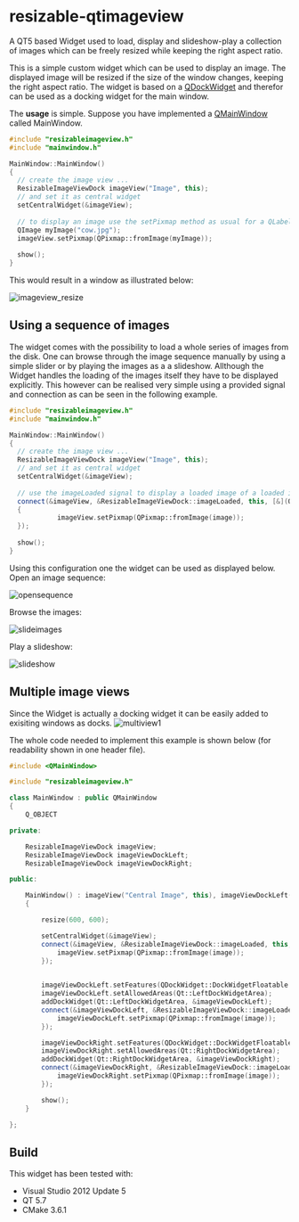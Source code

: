 # resizable-qtimageview
A QT5 based Widget used to load, display and slideshow-play a collection of images which can be freely resized while keeping the right aspect ratio.

This is a simple custom widget which can be used to display an image. The displayed image will be resized if the size of the window changes, keeping the right aspect ratio. 
The widget is based on a [QDockWidget](http://doc.qt.io/qt-5/qdockwidget.html) and therefor can be used as a docking widget for the main window.

The **usage** is simple. Suppose you have implemented a [QMainWindow](http://doc.qt.io/qt-5/qmainwindow.html) called MainWindow.  

```cpp
#include "resizableimageview.h"
#include "mainwindow.h"

MainWindow::MainWindow()
{
  // create the image view ...
  ResizableImageViewDock imageView("Image", this);
  // and set it as central widget
  setCentralWidget(&imageView);
  
  // to display an image use the setPixmap method as usual for a QLabel
  QImage myImage("cow.jpg");
  imageView.setPixmap(QPixmap::fromImage(myImage));
  
  show();
}
```
This would result in a window as illustrated below:

![imageview_resize](https://cloud.githubusercontent.com/assets/1067159/21003489/ea78f92c-bd2b-11e6-9df4-819f3501f1e5.gif)

## Using a sequence of images

The widget comes with the possibility to load a whole series of images from the disk. 
One can browse through the image sequence manually by using a simple slider or by playing the images as a a slideshow.
Allthough the Widget handles the loading of the images itself they have to be displayed explicitly.
This however can be realised very simple using a provided signal and connection as can be seen in the following example.

```cpp
#include "resizableimageview.h"
#include "mainwindow.h"

MainWindow::MainWindow()
{
  // create the image view ...
  ResizableImageViewDock imageView("Image", this);
  // and set it as central widget
  setCentralWidget(&imageView);
  
  // use the imageLoaded signal to display a loaded image of a loaded image sequence
  connect(&imageView, &ResizableImageViewDock::imageLoaded, this, [&](QImage image)
  {
			imageView.setPixmap(QPixmap::fromImage(image));
  });
  
  show();
}
```

Using this configuration one the widget can be used as displayed below.
Open an image sequence:

![opensequence](https://cloud.githubusercontent.com/assets/1067159/21004206/7be120d0-bd2f-11e6-88f5-71921d8e77e5.gif)

Browse the images:

![slideimages](https://cloud.githubusercontent.com/assets/1067159/21003985/7e67bbbc-bd2e-11e6-9f1d-e2ef44b38c72.gif)

Play a slideshow:

![slideshow](https://cloud.githubusercontent.com/assets/1067159/21003984/7e6652a4-bd2e-11e6-89ae-89ec54f350d1.gif)


## Multiple image views

Since the Widget is actually a docking widget it can be easily added to exisiting windows as docks.
![multiview1](https://cloud.githubusercontent.com/assets/1067159/21006362/df1f3f16-bd38-11e6-96ba-996db764390e.gif)

The whole code needed to implement this example is shown below (for readability shown in one header file).

```cpp
#include <QMainWindow>

#include "resizableimageview.h"

class MainWindow : public QMainWindow
{
    Q_OBJECT

private:

	ResizableImageViewDock imageView;
	ResizableImageViewDock imageViewDockLeft;
	ResizableImageViewDock imageViewDockRight;

public:

    MainWindow() : imageView("Central Image", this), imageViewDockLeft("Left image", this), imageViewDockRight("Right image", this)
	{

		resize(600, 600);

		setCentralWidget(&imageView);
		connect(&imageView, &ResizableImageViewDock::imageLoaded, this, [=](QImage image){
			imageView.setPixmap(QPixmap::fromImage(image));
		});

		
		imageViewDockLeft.setFeatures(QDockWidget::DockWidgetFloatable | QDockWidget::DockWidgetMovable);
		imageViewDockLeft.setAllowedAreas(Qt::LeftDockWidgetArea);
		addDockWidget(Qt::LeftDockWidgetArea, &imageViewDockLeft);
		connect(&imageViewDockLeft, &ResizableImageViewDock::imageLoaded, this, [=](QImage image){
			imageViewDockLeft.setPixmap(QPixmap::fromImage(image));
		});

		imageViewDockRight.setFeatures(QDockWidget::DockWidgetFloatable | QDockWidget::DockWidgetMovable);
		imageViewDockRight.setAllowedAreas(Qt::RightDockWidgetArea);
		addDockWidget(Qt::RightDockWidgetArea, &imageViewDockRight);
		connect(&imageViewDockRight, &ResizableImageViewDock::imageLoaded, this, [=](QImage image){
			imageViewDockRight.setPixmap(QPixmap::fromImage(image));
		});

		show();
	}

};
```

## Build
This widget has been tested with:
- Visual Studio 2012 Update 5
- QT 5.7
- CMake 3.6.1


